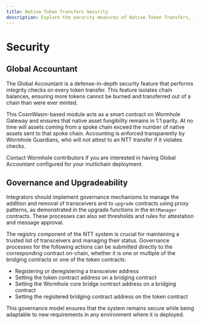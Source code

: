 ```yaml
---
title: Native Token Transfers Security
description: Explore the security measures of Native Token Transfers, including Global Accountant and governance strategies for seamless token safety.
---
```


# Security

## Global Accountant

The Global Accountant is a defense-in-depth security feature that performs integrity checks on every token transfer. This feature isolates chain balances, ensuring more tokens cannot be burned and transferred out of a chain than were ever minted.

This CosmWasm-based module acts as a smart contract on Wormhole Gateway and ensures that native asset fungibility remains in 1:1 parity. At no time will assets coming from a spoke chain exceed the number of native assets sent to that spoke chain. Accounting is enforced transparently by Wormhole Guardians, who will not attest to an NTT transfer if it violates checks.

Contact Wormhole contributors if you are interested in having Global Accountant configured for your multichain deployment.

## Governance and Upgradeability

Integrators should implement governance mechanisms to manage the addition and removal of transceivers and to `upgrade` contracts using proxy patterns, as demonstrated in the upgrade functions in the `NttManager` contracts. These processes can also set thresholds and rules for attestation and message approval.

The registry component of the NTT system is crucial for maintaining a trusted list of transceivers and managing their status. Governance processes for the following actions can be submitted directly to the corresponding contract on-chain, whether it is one or multiple of the bridging contracts or one of the token contracts:

- Registering or deregistering a transceiver address
- Setting the token contract address on a bridging contract
- Setting the Wormhole core bridge contract address on a bridging contract
- Setting the registered bridging contract address on the token contract

This governance model ensures that the system remains secure while being adaptable to new requirements in any environment where it is deployed.


